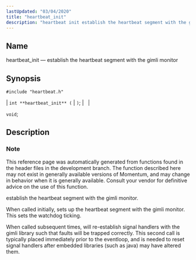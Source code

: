 ```yaml
---
lastUpdated: "03/04/2020"
title: "heartbeat_init"
description: "heartbeat init establish the heartbeat segment with the gimli monitor int heartbeat init void This reference page was automatically generated from functions found in the header files in the development branch The function described here may not exist in generally available versions of Momentum and may change in behavior when..."
---
```


<a name="apis.heartbeat_init"></a> 
## Name

heartbeat_init — establish the heartbeat segment with the gimli monitor

## Synopsis

`#include "heartbeat.h"`

| `int **heartbeat_init** (` | `)`; |   |

`void`;<a name="idp49879072"></a> 
## Description

### Note

This reference page was automatically generated from functions found in the header files in the development branch. The function described here may not exist in generally available versions of Momentum, and may change in behavior when it is generally available. Consult your vendor for definitive advice on the use of this function.

establish the heartbeat segment with the gimli monitor.

When called initially, sets up the heartbeat segment with the gimli monitor. This sets the watchdog ticking.

When called subsequent times, will re-establish signal handlers with the gimli library such that faults will be trapped correctly. This second call is typically placed immediately prior to the eventloop, and is needed to reset signal handlers after embedded libraries (such as java) may have altered them.